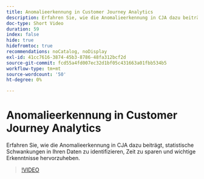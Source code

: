 ```yaml
---
title: Anomalieerkennung in Customer Journey Analytics
description: Erfahren Sie, wie die Anomalieerkennung in CJA dazu beiträgt, statistische Schwankungen in Ihren Daten zu identifizieren, Zeit zu sparen und wichtige Erkenntnisse hervorzuheben.
doc-type: Short Video
duration: 59
index: false
hide: true
hidefromtoc: true
recommendations: noCatalog, noDisplay
exl-id: 41cc7616-3874-45b3-8786-48fa312bcf2d
source-git-commit: fcd55a4fd007ec32d1bf05c431663a01fbb534b5
workflow-type: tm+mt
source-wordcount: '50'
ht-degree: 0%

---
```


# Anomalieerkennung in Customer Journey Analytics

Erfahren Sie, wie die Anomalieerkennung in CJA dazu beiträgt, statistische Schwankungen in Ihren Daten zu identifizieren, Zeit zu sparen und wichtige Erkenntnisse hervorzuheben.

<!-- 72_S106_3442453_58_anomaly-detection-in-customer-journey-analytics -->
>[!VIDEO](https://video.tv.adobe.com/v/3458302/?learn=on&enablevpops=true)
